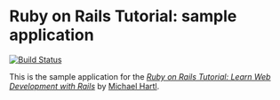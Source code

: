 # Ruby on Rails Tutorial: sample application

[![Build Status](https://travis-ci.org/tacahilo/railstutorial-3rd.svg?branch=master)](https://travis-ci.org/tacahilo/railstutorial-3rd)

This is the sample application for the
[*Ruby on Rails Tutorial:
Learn Web Development with Rails*](http://www.railstutorial.org/)
by [Michael Hartl](http://www.michaelhartl.com/).
